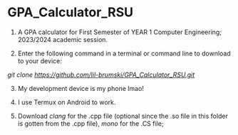 # GPA_Calculator_RSU

1. A GPA calculator for First Semester of YEAR 1 Computer Engineering; 2023/2024 academic session.

2. Enter the following command in a terminal or command line to download to your device:

_git clone https://github.com/lil-brumski/GPA_Calculator_RSU.git_

3. My development device is my phone lmao! 

4. I use Termux on Android to work.

5. Download *clang* for the .cpp file (optional since the .so file in this folder is gotten from the .cpp file), *mono* for the .CS file; 